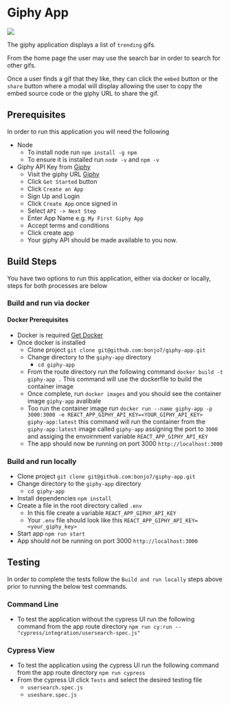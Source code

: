 # Giphy App

![][giphyApp]

The giphy application displays a list of `trending` gifs. 

From the home page the user may use the search bar in order to search for other gifs.

Once a user finds a gif that they like, they can click the `embed` button or the `share` button where a modal will display allowing the user to copy the embed source code or the giphy URL to share the gif.

## Prerequisites

In order to run this application you will need the following

- Node
  - To install node run `npm install -g npm`
  - To ensure it is installed run `node -v` and `npm -v`
- Giphy API Key from [Giphy](https://developers.giphy.com/)
  - Visit the giphy URL [Giphy](https://developers.giphy.com/)
  - Click `Get Started` button
  - Click `Create an App`
  - Sign Up and Login
  - Click `Create App` once signed in
  - Select `API -> Next Step`
  - Enter App Name e.g. `My First Giphy App`
  - Accept terms and conditions
  - Click create app
  - Your giphy API should be made available to you now.

## Build Steps
You have two options to run this application, either via docker or locally, steps for both processes are below
### Build and run via docker
#### Docker Prerequisites
- Docker is required [Get Docker](https://docs.docker.com/get-docker/)
- Once docker is installed
  - Clone project `git clone git@github.com:bonjo7/giphy-app.git`
  - Change directory to the `giphy-app` directory
    - `cd giphy-app`
  - From the route directory run the following command `docker build -t giphy-app .` This command will use the dockerfile to build the container image
  - Once complete, run `docker images` and you should see the container image `giphy-app` avalibale
  - Too run the container image run `docker run --name giphy-app -p 3000:3000 -e REACT_APP_GIPHY_API_KEY=<YOUR_GIPHY_API_KEY> giphy-app:latest` this command will run the container from the `giphy-app:latest` image called `giphy-app` assigning the port to `3000` and assiging the envoirnment variable `REACT_APP_GIPHY_API_KEY`
  - The app should now be running on port 3000 `http://localhost:3000`

### Build and run locally
- Clone project `git clone git@github.com:bonjo7/giphy-app.git`
- Change directory to the `giphy-app` directory
  - `cd giphy-app`
- Install dependencies `npm install`
- Create a file in the root directory called `.env`
  - In this file create a variable `REACT_APP_GIPHY_API_KEY`
  - Your `.env` file should look like this `REACT_APP_GIPHY_API_KEY=<your_giphy_key>`
- Start app `npm run start`
- App should not be running on port 3000 `http://localhost:3000`

## Testing
In order to complete the tests follow the `Build and run locally` steps above prior to running the below test commands.

### Command Line
- To test the application without the cypress UI run the following command from the app route directory `npm run cy:run -- "cypress/integration/usersearch-spec.js"`

### Cypress View
- To test the application using the cypress UI run the following command from the app route directory `npm run cypress`
- From the cypress UI click `Tests` and select the desired testing file
  - `usersearch.spec.js`
  - `useshare.spec.js`

[giphyApp]: ./src/Images/GiphyApp.png
